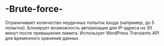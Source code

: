 # -Brute-force-
Ограничивает количество неудачных попыток входа (например, до 5 попыток). Блокирует возможность авторизации для IP-адреса на 30 минут после превышения лимита. Использует WordPress Transients API для временного хранения данных.
